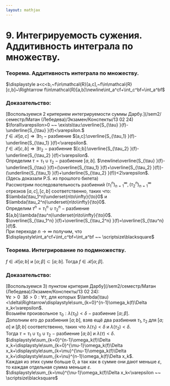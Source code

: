 ```yaml
---  
layout: mathjax  
---  
```

  
# 9. Интегрируемость сужения. Аддитивность интеграла по множеству.  
  
### Теорема. Аддитивность интеграла по множеству.  
$\displaystyle a<c<b,~f\in\mathcal{R}[a,c],~f\in\mathcal{R}[c,b]~\Rightarrow f\in\mathcal{R}[a,b]\newline\int_a^cf+\int_c^bf=\int_a^bf$  
  
### Доказательство:  
[Воспользуемся 2 критерием интегрируемости суммы Дарбу.](/sem2/семестр/Матан (Лебедева)/Экзамен/Конспекты/13 02 24)  
$\forall\varepsilon>0 ~~ \exists\tau:\overline{S_{\tau} }(f)-\underline{S_{\tau} }(f)<\varepsilon.$  
$f\in\mathcal{R}[a,c]\Rightarrow\exists\tau_1~-~$разбиение $[a,c]:\overline{S_{\tau_1} }(f)-\underline{S_{\tau_1} }(f)<\varepsilon$.  
$f\in\mathcal{R}[c,b]\Rightarrow\exists\tau_2~-~$разбиение $[c;b]:\overline{S_{\tau_2} }(f)-\underline{S_{\tau_2} }(f)<\varepsilon$.  
Определим $\tau=\tau_1\cup\tau_2~-~$разбиение $[a,b]$. $\newline\overline{S_{\tau} }(f)-\underline{S_{\tau} }(f)=(\overline{S_{\tau_1} }(f)+\overline{S_{\tau_2} }(f))-(\underline{S_{\tau_1} }(f)+\underline{S_{\tau_2} }(f))<2\varepsilon$.  
(Здесь доказали P.S. из прошлого билета)  
Рассмотрим последовательность разбиений $(\tau_1^n)_{n=1}^{\infty},(\tau_2^n)_{n=1}^{\infty}$  
отрезков $[a,c],[c,b]$ соответственно, таких что:  
$\lambda(\tau_1^n)\underset{n\to\infty}{\to}0$ и $\lambda(\tau_2^n)\underset{n\to\infty}{\to}0$.  
Определим $\tau^n=\tau_1^n\cup\tau_2^n~-~$разбиение $[a,b]:\lambda(\tau^n)\underset{n\to\infty}{\to}0$.  
$\overline{S_{\tau_1^n} }(f)+\overline{S_{\tau_2^n} }(f)=\overline{S_{\tau^n} }(f)$.  
При переходе $n\to\infty$ получим, что $\displaystyle\int_a^cf+\int_c^bf=\int_a^bf ~~ \scriptsize\blacksquare$  
  
### Теорема. Интегрирование по подмножеству.  
$f\in\mathcal{R}[a;b]$ и $[\alpha; \beta]\subset[a;b]$. Тогда $f\in\mathcal{R}[\alpha;\beta]$.  
  
### Доказательство:  
[Воспользуемся $3)$ пунктом критерия Дарбу](/sem2/семестр/Матан (Лебедева)/Экзамен/Конспекты/13 02 24):  
$\forall \varepsilon>0 ~~ \exists \delta>0:\forall\tau$, для которых $\lambda(\tau)<\delta\Rightarrow\displaystyle\sum_{k=0}^{n-1}\omega_k(f)\Delta x_k<\varepsilon$.  
Возьмём произвольное $\tau_0:\lambda(\tau_0)<\delta~-~$разбиение $[\alpha;\beta]$.  
Дополним его до разбиения $[a;b]$, взяв ещё два разбиения $\tau_1,\tau_2$ для $[a;\alpha]$ и $[\beta;b]$ соответственно, таких что $\lambda(\tau_1)<\delta$ и $\lambda(\tau_2)<\delta$.  
Тогда $\tau=\tau_1\cup\tau_0\cup\tau_2~-~$разбиение $[a;b]$ и $\lambda(\tau)<\delta$.  
$\displaystyle\sum_{k=0}^{n-1}\omega_k(f)\Delta x_k=\displaystyle\sum_{k=0}^{\mu-1}\omega_k(f)\Delta x_k+\displaystyle\sum_{k=\mu}^{\nu-1}\omega_k(f)\Delta x_k+\displaystyle\sum_{k=\nu}^{n-1}\omega_k(f)\Delta x_k$.  
Каждая из этих сумм больше $0$, а так как в сумме они дают меньше $\varepsilon$, то каждая отдельная сумма меньше $\varepsilon$.  
$\displaystyle\sum_{k=\mu}^{\nu-1}\omega_k(f)\Delta x_k<\varepsilon ~~ \scriptsize\blacksquare$  
